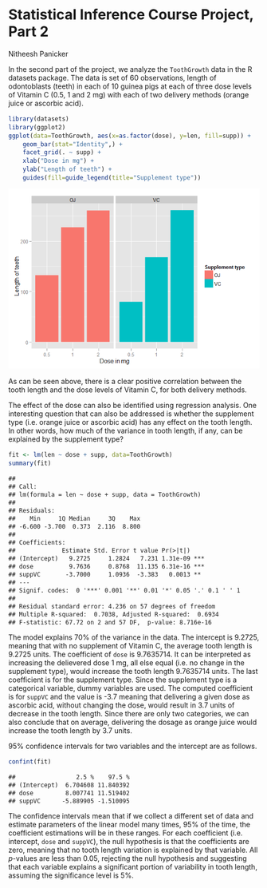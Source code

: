 # Statistical Inference Course Project, Part 2
Nitheesh Panicker  

In the second part of the project, we analyze the `ToothGrowth` data in the R
datasets package. The data is set of 60 observations, length of odontoblasts
(teeth) in each of 10 guinea pigs at each of three dose levels of Vitamin C
(0.5, 1 and 2 mg) with each of two delivery methods (orange juice or ascorbic
acid).


```r
library(datasets)
library(ggplot2)
ggplot(data=ToothGrowth, aes(x=as.factor(dose), y=len, fill=supp)) +
    geom_bar(stat="Identity",) +
    facet_grid(. ~ supp) +
    xlab("Dose in mg") +
    ylab("Length of teeth") +
    guides(fill=guide_legend(title="Supplement type"))
```

![](statistical_inference_part2_files/figure-html/unnamed-chunk-1-1.png) 

As can be seen above, there is a clear positive correlation between the
tooth length and the dose levels of Vitamin C, for both delivery methods.

The effect of the dose can also be identified using regression analysis. One
interesting question that can also be addressed is whether the supplement type
(i.e. orange juice or ascorbic acid) has any effect on the tooth length. In other
words, how much of the variance in tooth length, if any, can be explained by
the supplement type?



```r
fit <- lm(len ~ dose + supp, data=ToothGrowth)
summary(fit)
```

```
## 
## Call:
## lm(formula = len ~ dose + supp, data = ToothGrowth)
## 
## Residuals:
##    Min     1Q Median     3Q    Max 
## -6.600 -3.700  0.373  2.116  8.800 
## 
## Coefficients:
##             Estimate Std. Error t value Pr(>|t|)    
## (Intercept)   9.2725     1.2824   7.231 1.31e-09 ***
## dose          9.7636     0.8768  11.135 6.31e-16 ***
## suppVC       -3.7000     1.0936  -3.383   0.0013 ** 
## ---
## Signif. codes:  0 '***' 0.001 '**' 0.01 '*' 0.05 '.' 0.1 ' ' 1
## 
## Residual standard error: 4.236 on 57 degrees of freedom
## Multiple R-squared:  0.7038,	Adjusted R-squared:  0.6934 
## F-statistic: 67.72 on 2 and 57 DF,  p-value: 8.716e-16
```

The model explains 70% of the variance in the data.
The intercept is 9.2725, meaning that with no supplement of
Vitamin C, the average tooth length is 9.2725 units. The
coefficient of `dose` is 9.7635714. It can be interpreted as
increasing the delievered dose 1 mg, all else equal (i.e. no change in the
supplement type), would increase the tooth length 9.7635714 units.
The last coefficient is for the supplement type. Since the supplement type is
a categorical variable, dummy variables are used. The computed coefficient
is for `suppVC` and the value is -3.7 meaning that delivering
a given dose as ascorbic acid, without changing the dose, would result in
3.7 units of decrease in the tooth length. Since there
are only two categories, we can also conclude that on average, delivering the dosage as
orange juice would increase the tooth length by 3.7 units.

95% confidence intervals for two variables and the intercept are as follows.

```r
confint(fit)
```

```
##                 2.5 %    97.5 %
## (Intercept)  6.704608 11.840392
## dose         8.007741 11.519402
## suppVC      -5.889905 -1.510095
```
The confidence intervals mean that if we collect a different set of data and
estimate parameters of the linear model many times, 95% of the time, the
coefficient estimations will be in these ranges. For each coefficient (i.e.
intercept, `dose` and `suppVC`), the null hypothesis is that the coefficients are
zero, meaning that no tooth length variation is explained by that variable.
All _p_-values are less than 0.05, rejecting the null hypothesis and suggesting
that each variable explains a significant portion of variability in tooth length,
assuming the significance level is 5%.
